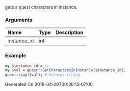gets a quest characters in instance.
### Arguments
**Name**|**Type**|**Description**
:---|:---|:---
instance_id|int|

### Example

```perl
my $instance_id = 1;
my $val = quest::GetCharactersInInstance($instance_id);
quest::say($val); # Returns string
```


Generated On 2018-04-29T00:30:15-07:00
